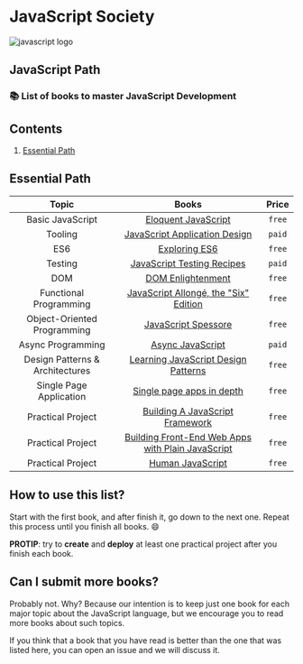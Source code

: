 # JavaScript Society

![javascript logo](http://i.imgur.com/7S2hN2F.jpg)

## JavaScript Path

### :books: List of books to master JavaScript Development

## Contents

1. [Essential Path](#essential-path)

## Essential Path

Topic | Books | Price
:--: | :--: | :--:
Basic JavaScript | [Eloquent JavaScript](http://eloquentjavascript.net/) | `free`
Tooling | [JavaScript Application Design](https://www.manning.com/books/javascript-application-design) | `paid`
ES6 | [Exploring ES6](http://exploringjs.com/es6/) | `free`
Testing | [JavaScript Testing Recipes](http://jstesting.jcoglan.com/) | `paid`
DOM | [DOM Enlightenment](http://domenlightenment.com/) | `free`
Functional Programming | [JavaScript Allongé, the "Six" Edition](https://leanpub.com/javascriptallongesix/read) | `free`
Object-Oriented Programming | [JavaScript Spessore](https://leanpub.com/javascript-spessore/read) | `free`
Async Programming | [Async JavaScript](https://pragprog.com/book/tbajs/async-javascript) | `paid`
Design Patterns & Architectures | [Learning JavaScript Design Patterns](http://www.addyosmani.com/resources/essentialjsdesignpatterns/book/) | `free`
Single Page Application |[Single page apps in depth](http://singlepageappbook.com/) | `free`
Practical Project | [Building A JavaScript Framework](https://s3.amazonaws.com/dailyjs/files/build-a-javascript-framework.pdf) | `free`
Practical Project | [Building Front-End Web Apps with Plain JavaScript](https://oxygen.informatik.tu-cottbus.de/webeng/JsFrontendApp/book/) | `free`
Practical Project | [Human JavaScript](http://read.humanjavascript.com/) | `free`

## How to use this list?

Start with the first book, and after finish it, go down to the next one. Repeat this process until you finish all books. :smile:

**PROTIP**: try to **create** and **deploy** at least one practical project after you finish each book.

## Can I submit more books?

Probably not. Why? Because our intention is to keep just one book for each major topic about the JavaScript language, but we encourage you to read more books about such topics.

If you think that a book that you have read is better than the one that was listed here, you can open an issue and we will discuss it.
